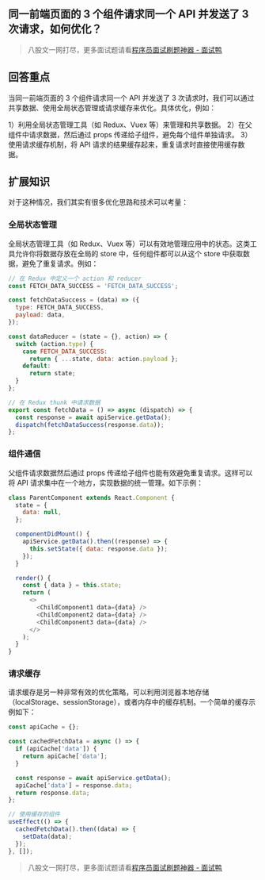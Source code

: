## 同一前端页面的 3 个组件请求同一个 API 并发送了 3 次请求，如何优化？
> 八股文一网打尽，更多面试题请看[程序员面试刷题神器 - 面试鸭](https://www.mianshiya.com/)

## 回答重点
当同一前端页面的 3 个组件请求同一个 API 并发送了 3 次请求时，我们可以通过共享数据、使用全局状态管理或请求缓存来优化。具体优化，例如：

1）利用全局状态管理工具（如 Redux、Vuex 等）来管理和共享数据。
2）在父组件中请求数据，然后通过 props 传递给子组件，避免每个组件单独请求。
3）使用请求缓存机制，将 API 请求的结果缓存起来，重复请求时直接使用缓存数据。

## 扩展知识
对于这种情况，我们其实有很多优化思路和技术可以考量：

### 全局状态管理
全局状态管理工具（如 Redux、Vuex 等）可以有效地管理应用中的状态。这类工具允许你将数据存放在全局的 store 中，任何组件都可以从这个 store 中获取数据，避免了重复请求。例如：

```javascript
// 在 Redux 中定义一个 action 和 reducer
const FETCH_DATA_SUCCESS = 'FETCH_DATA_SUCCESS';

const fetchDataSuccess = (data) => ({
  type: FETCH_DATA_SUCCESS,
  payload: data,
});

const dataReducer = (state = {}, action) => {
  switch (action.type) {
    case FETCH_DATA_SUCCESS:
      return { ...state, data: action.payload };
    default:
      return state;
  }
};

// 在 Redux thunk 中请求数据
export const fetchData = () => async (dispatch) => {
  const response = await apiService.getData();
  dispatch(fetchDataSuccess(response.data));
};
```

### 组件通信
父组件请求数据然后通过 props 传递给子组件也能有效避免重复请求。这样可以将 API 请求集中在一个地方，实现数据的统一管理。如下示例：

```javascript
class ParentComponent extends React.Component {
  state = {
    data: null,
  };

  componentDidMount() {
    apiService.getData().then((response) => {
      this.setState({ data: response.data });
    });
  }

  render() {
    const { data } = this.state;
    return (
      <>
        <ChildComponent1 data={data} />
        <ChildComponent2 data={data} />
        <ChildComponent3 data={data} />
      </>
    );
  }
}
```

### 请求缓存
请求缓存是另一种非常有效的优化策略，可以利用浏览器本地存储（localStorage、sessionStorage），或者内存中的缓存机制。一个简单的缓存示例如下：

```javascript
const apiCache = {};

const cachedFetchData = async () => {
  if (apiCache['data']) {
    return apiCache['data'];
  }

  const response = await apiService.getData();
  apiCache['data'] = response.data;
  return response.data;
};

// 使用缓存的组件
useEffect(() => {
  cachedFetchData().then((data) => {
    setData(data);
  });
}, []);
```



> 八股文一网打尽，更多面试题请看[程序员面试刷题神器 - 面试鸭](https://www.mianshiya.com/)